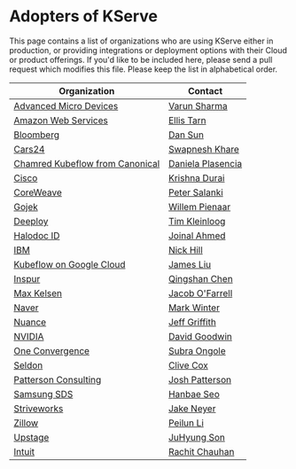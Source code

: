 # Adopters of KServe

This page contains a list of organizations who are using KServe either in production, or providing integrations or deployment options with their Cloud or product offerings. If you'd like to be included here, please send a pull request which modifies this file. Please keep the list in alphabetical order.

| Organization                                                                 | Contact                                            |
|------------------------------------------------------------------------------|----------------------------------------------------|
| [Advanced Micro Devices](https://www.amd.com)                                | [Varun Sharma](https://github.com/varunsh-xilinx)  |
| [Amazon Web Services](https://aws.amazon.com/)                               | [Ellis Tarn](https://github.com/ellistarn)         |
| [Bloomberg](https://www.bloomberg.com/)                                      | [Dan Sun](https://github.com/yuzisun)              |
| [Cars24](https://www.cars24.com/)                                            | [Swapnesh Khare](https://github.com/swapkh91)      |
| [Chamred Kubeflow from Canonical](https://charmed-kubeflow.io/)              | [Daniela Plasencia](https://github.com/dnplas)     |
| [Cisco](https://www.cisco.com/)                                              | [Krishna Durai](https://github.com/krishnadurai)   |
| [CoreWeave](https://coreweave.com/)                                          | [Peter Salanki](https://github.com/salanki)        |
| [Gojek](https://www.gojek.com/)                                              | [Willem Pienaar](https://github.com/woop)          |
| [Deeploy](https://deeploy.ml)                                                | [Tim Kleinloog](https://github.com/TimKleinloog)   |
| [Halodoc ID](https://halodoc.com/)                                           | [Joinal Ahmed](https://github.com/joinal-ahmed)    |
| [IBM](https://www.ibm.com/)                                                  | [Nick Hill](https://github.com/njhill)             |
| [Kubeflow on Google Cloud](https://www.kubeflow.org/docs/distributions/gke/) | [James Liu](https://github.com/zijianjoy)          |
| [Inspur](https://www.inspur.com/)                                            | [Qingshan Chen](https://github.com/iamlovingit)    |
| [Max Kelsen](https://www.maxkelsen.com/)                                     | [Jacob O'Farrell](https://github.com/ofaz)         |
| [Naver](https://www.navercorp.com/en)                                        | [Mark Winter](https://github.com/markwinter)       |
| [Nuance](https://www.nuance.com/)                                            | [Jeff Griffith](https://github.com/jeffgriffith)   |
| [NVIDIA](https://www.nvidia.com/en-us/)                                      | [David Goodwin](https://github.com/deadeyegoodwin) |
| [One Convergence](https://dkube.io/)                                         | [Subra Ongole](https://github.com/songole)         |
| [Seldon](https://www.seldon.io/)                                             | [Clive Cox](https://github.com/cliveseldon)        |
| [Patterson Consulting](http://www.pattersonconsultingtn.com/)                | [Josh Patterson](https://github.com/jpatanooga)    |
| [Samsung SDS](https://www.samsungsds.com/)                                   | [Hanbae Seo](https://github.com/jazzsir)           |
| [Striveworks](https://striveworks.us/)                                       | [Jake Neyer](https://github.com/JakeNeyer)         |
| [Zillow](https://www.zillow.com/)                                            | [Peilun Li](https://github.com/Peilun-Li)          |
| [Upstage](https://www.upstage.ai/)                                           | [JuHyung Son](https://github.com/JuHyung-Son)      |
| [Intuit](https://www.intuit.com/)                                            | [Rachit Chauhan](https://github.com/rachitchauhan43)   |
